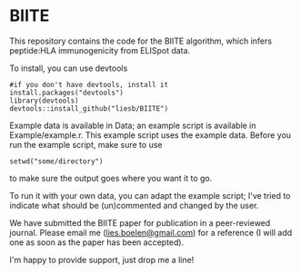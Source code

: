 # BIITE

This repository contains the code for the BIITE algorithm, which infers peptide:HLA immunogenicity from ELISpot data. 

To install, you can use devtools

```
#if you don't have devtools, install it
install.packages("devtools")
library(devtools)
devtools::install_github("liesb/BIITE")
```

Example data is available in Data; an example script is available in Example/example.r. This example script uses the example data. Before you run the example script, make sure to use 
```
setwd("some/directory")
```
to make sure the output goes where you want it to go.

To run it with your own data, you can adapt the example script; I've tried to indicate what should be (un)commented and changed by the user. 

We have submitted the BIITE paper for publication in a peer-reviewed journal. Please email me (lies.boelen@gmail.com) for a reference (I will add one as soon as the paper has been accepted).

I'm happy to provide support, just drop me a line!
